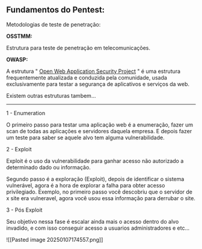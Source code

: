 
## Fundamentos do Pentest:

Metodologias de teste de penetração:

**OSSTMM:**

Estrutura para teste de penetração em telecomunicações.

**OWASP:**

A estrutura " [Open Web Application Security Project](https://owasp.org/) " é uma estrutura frequentemente atualizada e conduzida pela comunidade, usada exclusivamente para testar a segurança de aplicativos e serviços da web.

Existem outras estruturas tambem...

----


1 - Enumeration

O primeiro passo para testar uma aplicação web é a enumeração, fazer um scan de todas as aplicações e servidores daquela empresa.
	E depois fazer um teste para saber se aquele alvo tem alguma vulnerabilidade.

2 - Exploit

Exploit é o uso da vulnerabilidade para ganhar acesso não autorizado a determinado dado ou informação.

Segundo passo é a exploração (Exploit), depois de identificar o sistema vulnerável, agora é a hora de explorar a falha para obter acesso privilegiado.
	Exemplo, no primeiro passo você descobriu que o servidor de x site era vulneravel, agora você usou essa informação para derrubar o site.

3 - Pós Exploit

Seu objetivo nessa fase é escalar ainda mais o acesso dentro do alvo invadido, e com isso conseguir acesso a usuarios administradores e etc...

![[Pasted image 20250107174557.png]]